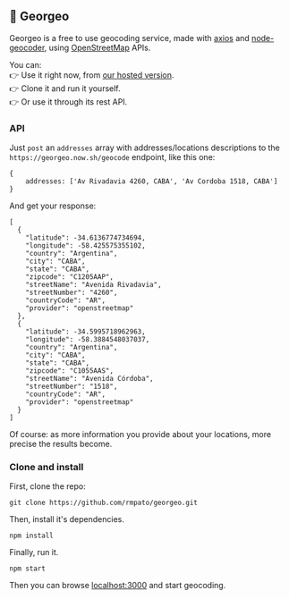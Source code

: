 ## :round_pushpin: Georgeo 
 Georgeo is a free to use geocoding service, made with [axios](https://github.com/mzabriskie/axios) and [node-geocoder](https://github.com/nchaulet/node-geocoder), using [OpenStreetMap](http://www.openstreetmap.org) APIs.  

 You can:  
:point_right: Use it right now, from [our hosted version](https://georgeo.now.sh/).  
:point_right: Clone it and run it yourself.  
:point_right: Or use it through its rest API.  

### API
Just `post` an `addresses` array with addresses/locations descriptions to the `https://georgeo.now.sh/geocode` endpoint, like this one:

```
{ 
    addresses: ['Av Rivadavia 4260, CABA', 'Av Cordoba 1518, CABA']
}
```
And get your response:
```
[
  {
    "latitude": -34.6136774734694,
    "longitude": -58.425575355102,
    "country": "Argentina",
    "city": "CABA",
    "state": "CABA",
    "zipcode": "C1205AAP",
    "streetName": "Avenida Rivadavia",
    "streetNumber": "4260",
    "countryCode": "AR",
    "provider": "openstreetmap"
  },
  {
    "latitude": -34.5995718962963,
    "longitude": -58.3884548037037,
    "country": "Argentina",
    "city": "CABA",
    "state": "CABA",
    "zipcode": "C1055AAS",
    "streetName": "Avenida Córdoba",
    "streetNumber": "1518",
    "countryCode": "AR",
    "provider": "openstreetmap"
  }
]
```

Of course: as more information you provide about your locations, more precise the results become.

### Clone and install

First, clone the repo:

```
git clone https://github.com/rmpato/georgeo.git
```

Then, install it's dependencies.

```
npm install
```

Finally, run it.

```
npm start
```

Then you can browse  [localhost:3000](http://localhost:3000) and start geocoding.